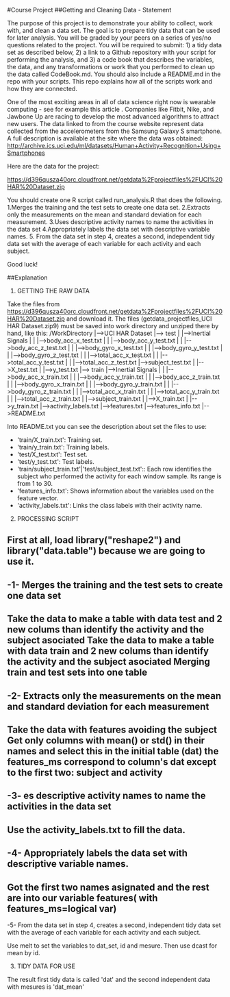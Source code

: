 #Course Project
##Getting and Cleaning Data - Statement

The purpose of this project is to demonstrate your ability to collect, work with, and clean a data set. The goal is to prepare 
tidy data that can be used for later analysis. You will be graded by your peers on a series of yes/no questions related to the project. 
You will be required to submit: 1) a tidy data set as described below, 2) a link to a Github repository with your script for performing 
the analysis, and 3) a code book that describes the variables, the data, and any transformations or work that you performed to clean up 
the data called CodeBook.md. You should also include a README.md in the repo with your scripts. This repo explains how all of the scripts 
work and how they are connected.  

One of the most exciting areas in all of data science right now is wearable computing - see for example  this article . Companies like 
Fitbit, Nike, and Jawbone Up are racing to develop the most advanced algorithms to attract new users. The data linked to from the course 
website represent data collected from the accelerometers from the Samsung Galaxy S smartphone. A full description is available at the site 
where the data was obtained: 
http://archive.ics.uci.edu/ml/datasets/Human+Activity+Recognition+Using+Smartphones 

Here are the data for the project: 

https://d396qusza40orc.cloudfront.net/getdata%2Fprojectfiles%2FUCI%20HAR%20Dataset.zip 

 You should create one R script called run_analysis.R that does the following. 
1.Merges the training and the test sets to create one data set.
2.Extracts only the measurements on the mean and standard deviation for each measurement. 
3.Uses descriptive activity names to name the activities in the data set
4.Appropriately labels the data set with descriptive variable names. 
5.
From the data set in step 4, creates a second, independent tidy data set with the average of each variable for each activity and each subject.

Good luck!


##Explanation

1) GETTING THE RAW DATA

Take the files from https://d396qusza40orc.cloudfront.net/getdata%2Fprojectfiles%2FUCI%20HAR%20Dataset.zip and download it.
The files (getdata_projectfiles_UCI HAR Dataset.zip9) must be saved into work directory and unziped there by hand, like this:
/WorkDirectory
 |-->UCI HAR Dataset
		|--> test
		|		|-->Inertial Signals
		|		|		|-->body_acc_x_test.txt
		|		|		|-->body_acc_y_test.txt
		|		|		|-->body_acc_z_test.txt
		|		|		|-->body_gyro_x_test.txt
		|		|		|-->body_gyro_y_test.txt
		|		|		|-->body_gyro_z_test.txt
		|		|		|-->total_acc_x_test.txt
		|		|		|-->total_acc_y_test.txt
		|		|		|-->total_acc_z_test.txt
				|-->subject_test.txt
		|		|-->X_test.txt
		|		|-->y_test.txt
		|--> train
				|-->Inertial Signals
		|		|		|-->body_acc_x_train.txt
		|		|		|-->body_acc_y_train.txt
		|		|		|-->body_acc_z_train.txt
		|		|		|-->body_gyro_x_train.txt
		|		|		|-->body_gyro_y_train.txt
		|		|		|-->body_gyro_z_train.txt
		|		|		|-->total_acc_x_train.txt
		|		|		|-->total_acc_y_train.txt
		|		|		|-->total_acc_z_train.txt
		|		|-->subject_train.txt
		|		|-->X_train.txt
		|		|-->y_train.txt
		|-->activity_labels.txt
		|-->features.txt
		|-->features_info.txt
		|-->README.txt


Into README.txt you can see the description about set the files to use: 
- 'train/X_train.txt': Training set.
- 'train/y_train.txt': Training labels.
- 'test/X_test.txt': Test set.
- 'test/y_test.txt': Test labels.
- 'train/subject_train.txt'|'test/subject_test.txt':: Each row identifies the subject who performed the activity for each window sample. Its range is from 1 to 30. 
- 'features_info.txt': Shows information about the variables used on the feature vector.
- 'activity_labels.txt': Links the class labels with their activity name.


2) PROCESSING SCRIPT

First at all, load library("reshape2") and library("data.table") because we are going to use it.
-----
 -1- Merges the training and the test sets to create one data set
-----
 Take the data to make a table with data test and 2 new colums than identify the activity and the subject asociated 
 Take the data to make a table with data train and 2 new colums than identify the activity and the subject asociated 
 Merging train and test sets into one table
-----
 -2- Extracts only the measurements on the mean and standard deviation for each measurement
-----
 Take the data with features avoiding the subject
 Get only columns with mean() or std() in their names and select this in the initial table (dat)
 the features_ms correspond to column's dat except to the first two: subject and activity
-----
 -3- es descriptive activity names to name the activities in the data set
-----
 Use the activity_labels.txt to fill the data. 
-----
 -4- Appropriately labels the data set with descriptive variable names. 
-----
 Got the first two names asignated and the rest are into our variable features( with features_ms=logical var)
-----
 -5- From the data set in step 4, creates a second, independent tidy data set with the average of each
     variable for each activity and each subject.

 Use melt to set the variables to dat_set,  id and mesure. Then use dcast for mean by id.

3) TIDY DATA FOR USE

The result first tidy data is called 'dat' and the second independent data with mesures is 'dat_mean'